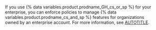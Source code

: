 If you use {% data variables.product.prodname_GH_cs_or_sp %} for your enterprise, you can enforce policies to manage {% data variables.product.prodname_cs_and_sp %} features for organizations owned by an enterprise account. For more information, see [AUTOTITLE](/enterprise-cloud@latest/admin/policies/enforcing-policies-for-your-enterprise/enforcing-policies-for-code-security-and-analysis-for-your-enterprise).
